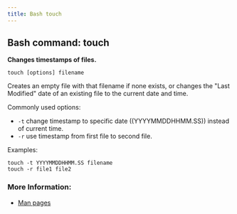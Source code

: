 ```yaml
---
title: Bash touch
---
```


## Bash command: touch

**Changes timestamps of files.**

```
touch [options] filename
```

Creates an empty file with that filename if none exists, or changes the "Last Modified" date of an existing file to the current date and time.

Commonly used options:
- `-t` change timestamp to specific date ((YYYYMMDDHHMM.SS)) instead of current time.
- `-r` use timestamp from first file to second file.

Examples:
```
touch -t YYYYMMDDHHMM.SS filename
touch -r file1 file2
```

### More Information:
* [Man pages](http://man7.org/linux/man-pages/man1/touch.1.html)
